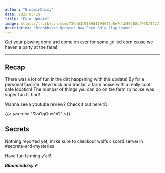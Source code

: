 ```yaml
---
author: "BloominDaisy"
date: 2023-05-19
title: "Farm Update"
image: https://tr.rbxcdn.com/736a5319189d11940f1d0e7da240288c/768/432/Image/Png
description: "Brookhaven Update: New Farm Role Play House"
---
```


Get your plowing done and come on over for some grilled corn cause we haven a party at the farm!

---

## Recap

There was a lot of fun in the dirt happening with this update! By far a personal favorite. New truck and tractor, a farm house with a really cool safe location!
The number of things you can do on the farm rp house was super fun to find!

Wanna see a youtube review? Check it out here :D

{{< youtube "SioOqQux0tQ" >}}

## Secrets

Nothing reported yet, make sure to checkout wolfs discord server in #secrets-and-mysteries 

Have fun farming y'all!

_**Bloomindaisy**_ <span class="nowrap"><span class="emojify">💕</span>